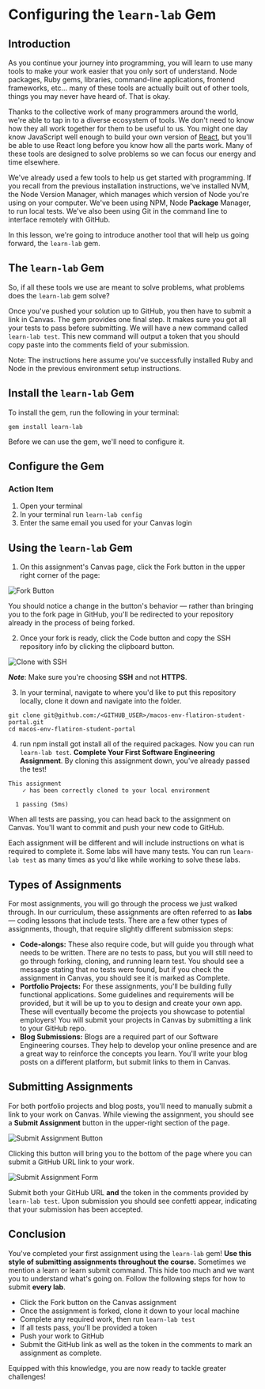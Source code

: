# Configuring the `learn-lab` Gem

## Introduction 

As you continue your journey into programming, you will learn to use many tools to make your work easier that you only sort of understand. Node packages, Ruby gems, libraries, command-line applications, frontend frameworks, etc... many of these tools are actually built out of other tools, things you may never have heard of. That is okay.

Thanks to the collective work of many programmers around the world, we're able to tap in to a diverse ecosystem of tools. We don't need to know how they all work together for them to be useful to us. You might one day know JavaScript well enough to build your own version of [React](http://reactjs.org), but you'll be able to use React long before you know how all the parts work. Many of these tools are designed to solve problems so we can focus our energy and time elsewhere.

We've already used a few tools to help us get started with programming. If you recall from the previous installation instructions, we've installed NVM, the Node Version Manager, which manages which version of Node you're using on your computer. We've been using NPM, Node **Package** Manager, to run local tests. We've also been using Git in the command line to interface remotely with GitHub.

In this lesson, we're going to introduce another tool that will help us going forward, the `learn-lab` gem.

## The `learn-lab` Gem

So, if all these tools we use are meant to solve problems, 
what problems does the `learn-lab` gem solve?

Once you've pushed your solution up to GitHub, you then have to submit a link in Canvas. The gem provides one final step. It makes sure you got all your tests to pass before submitting. We will have a new command called `learn-lab test`. This new command will output a token that you should copy paste into the comments field of your submission.

Note: The instructions here assume you've successfully installed Ruby and Node in the previous environment setup instructions.

## Install the `learn-lab` Gem
To install the gem, run the following in your terminal:

`gem install learn-lab`

Before we can use the gem, we'll need to configure it.

## Configure the Gem
### Action Item
1. Open your terminal
1. In your terminal run `learn-lab config`
1. Enter the same email you used for your Canvas login

## Using the `learn-lab` Gem
1) On this assignment's Canvas page, click the Fork button in the upper right corner of the page:

![Fork Button](https://curriculum-content.s3.amazonaws.com/fork-link.png)

You should notice a change in the button's behavior — rather than bringing you to the fork page in GitHub, you'll be redirected to your repository already in the process of being forked.

2) Once your fork is ready, click the Code button and copy the SSH repository info by clicking the clipboard button.

![Clone with SSH](https://curriculum-content.s3.amazonaws.com/canvas-welcome/clone-with-ssh.png)

**_Note_**: Make sure you're choosing **SSH** and not **HTTPS**.

3) In your terminal, navigate to where you'd like to put this repository locally, clone it down and navigate into the folder.

```
git clone git@github.com:/<GITHUB_USER>/macos-env-flatiron-student-portal.git
cd macos-env-flatiron-student-portal
```

4) run npm install got install all of the required packages. Now you can run `learn-lab test`. **Complete Your First Software Engineering Assignment**. By cloning this assignment down, you've already passed the test!

```
This assignment
    ✓ has been correctly cloned to your local environment

  1 passing (5ms) 
```

When all tests are passing, you can head back to the assignment on Canvas. You'll want to commit and push your new code to GitHub. 

Each assignment will be different and will include instructions on what is required to complete it. Some labs will have many tests. You can run `learn-lab test` as many times as you'd like while working to solve these labs. 

## Types of Assignments

For most assignments, you will go through the process we just walked through. In our curriculum, these assignments are often referred to as **labs** — coding lessons that include tests. There are a few other types of assignments, though, that require slightly different submission steps:

- **Code-alongs:** These also require code, but will guide you through what needs to be written. There are no tests to pass, but you will still need to go through forking, cloning, and running learn test. You should see a message stating that no tests were found, but if you check the assignment in Canvas, you should see it is marked as Complete.
- **Portfolio Projects:** For these assignments, you'll be building fully functional applications. Some guidelines and requirements will be provided, but it will be up to you to design and create your own app. These will eventually become the projects you showcase to potential employers! You will submit your projects in Canvas by submitting a link to your GitHub repo.
- **Blog Submissions:** Blogs are a required part of our Software Engineering courses. They help to develop your online presence and are a great way to reinforce the concepts you learn. You'll write your blog posts on a different platform, but submit links to them in Canvas.

## Submitting Assignments

For both portfolio projects and blog posts, you'll need to manually submit a link to your work on Canvas. While viewing the assignment, you should see a **Submit Assignment** button in the upper-right section of the page.

![Submit Assignment Button](https://curriculum-content.s3.amazonaws.com/canvas-welcome/submit-assignment-canvas.png)

Clicking this button will bring you to the bottom of the page where you can submit a GitHub URL link to your work.

![Submit Assignment Form](https://curriculum-content.s3.amazonaws.com/canvas-welcome/submit-assignment-canvas-form.png)

Submit both your GitHub URL **and** the token in the comments provided by `learn-lab test`. Upon submission you should see confetti appear, indicating that your submission has been accepted.

## Conclusion

You've completed your first assignment using the `learn-lab` gem! **Use this style of submitting assignments throughout the course.** Sometimes we mention a learn or learn submit command. This hide too much and we want you to understand what's going on. Follow the following steps for how to submit **every lab**.

- Click the Fork button on the Canvas assignment
- Once the assignment is forked, clone it down to your local machine
- Complete any required work, then run `learn-lab test`
- If all tests pass, you'll be provided a token
- Push your work to GitHub
- Submit the GitHub link as well as the token in the comments to mark an assignment as complete.

Equipped with this knowledge, you are now ready to tackle greater challenges!
